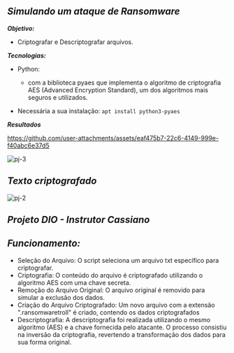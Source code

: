 *Simulando um ataque de Ransomware*
----
***Objetivo:***
- Criptografar e Descriptografar arquivos.
  
***Tecnologias:***
- Python:
  - com a biblioteca pyaes que implementa o algoritmo de criptografia AES (Advanced Encryption Standard), um dos algoritmos mais seguros e utilizados.
    
- Necessária a sua instalação:
``apt install python3-pyaes``

***Resultados***

https://github.com/user-attachments/assets/eaf475b7-22c6-4149-999e-f40abc6e37d5

![pj-3](https://github.com/user-attachments/assets/70b4121c-caf9-4186-ba0a-f81741b834d4)

***Texto criptografado***
-----
![pj-2](https://github.com/user-attachments/assets/478c4705-eea5-4c97-a32d-6fffb6a59f35)

***Projeto DIO - Instrutor Cassiano***
-----
***Funcionamento:***
-----
- Seleção do Arquivo: O script seleciona um arquivo txt específico para criptografar.
- Criptografia: O conteúdo do arquivo é criptografado utilizando o algoritmo AES com uma chave secreta.
- Remoção do Arquivo Original: O arquivo original é removido para simular a exclusão dos dados.
- Criação do Arquivo Criptografado: Um novo arquivo com a extensão ".ransomwaretroll" é criado, contendo os dados criptografados
- Descriptografia: A descriptografia foi realizada utilizando o mesmo algoritmo (AES) e a chave fornecida pelo atacante. O processo consistiu na inversão da criptografia, revertendo a transformação dos dados para sua forma original.
